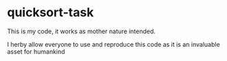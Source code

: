 # quicksort-task
This is my code, it works as mother nature intended.

I herby allow everyone to use and reproduce this code as it is an invaluable asset for humankind
